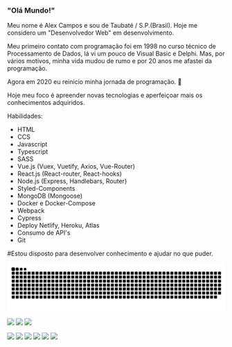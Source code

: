 <h3>"Olá Mundo!"</h3>

Meu nome é Alex Campos e sou de Taubaté / S.P.(Brasil). Hoje me considero um "Desenvolvedor Web" em desenvolvimento. 

Meu primeiro contato com programação foi em 1998 no curso técnico de Processamento de Dados, lá vi um pouco de Visual Basic e Delphi. Mas, por vários motivos, minha vida mudou de rumo e por 20 anos me afastei da programação.

Agora em 2020 eu reinicio minha jornada de programação. :rocket:

Hoje meu foco é apreender novas tecnologias e aperfeiçoar mais os conhecimentos adquiridos.

Habilidades:

+ HTML
+ CCS
+ Javascript
+ Typescript
+ SASS
+ Vue.js (Vuex, Vuetify, Axios, Vue-Router)
+ React.js (React-router, React-hooks)
+ Node.js (Express, Handlebars, Router)
+ Styled-Components
+ MongoDB (Mongoose)
+ Docker e Docker-Compose
+ Webpack
+ Cypress
+ Deploy Netlify, Heroku, Atlas
+ Consumo de API's
+ Git

#Estou disposto para desenvolver conhecimento e ajudar no que puder.

<img src="https://raw.githubusercontent.com/Platane/snk/output/github-contribution-grid-snake.svg">

[<img src="https://img.shields.io/badge/twitter-%231DA1F2.svg?&style=flat&logo=twitter&logoColor=white" />](https://twitter.com/alexcamposwd1) [<img src="https://img.shields.io/badge/linkedin-%230077B5.svg?&style=flat&logo=linkedin&logoColor=white" />](https://www.linkedin.com/in/alexcamposwd/) [<img src="https://img.shields.io/badge/gmail-alexcamposwd%09-blueviolet?&style=flat&logo=gmail&logoColor=white" />](https://mail.google.com/mail/u/1/alexcamposwd/) 

<img src="https://img.shields.io/badge/-HTML-orange?&style=flat"/> <img src="https://img.shields.io/badge/-CSS-blue?&style=flat"/> <img src="https://img.shields.io/badge/-SASS-FF69B4?&style=flat"/> <img src="https://img.shields.io/badge/-JAVASCRIPT-yellow?&style=flat"/> <img src="https://img.shields.io/badge/-GITHUB-lightgrey?&style=flat"/> <img src="https://img.shields.io/badge/-Visual%20Studio%20Code-blue?&style=flat"/>

